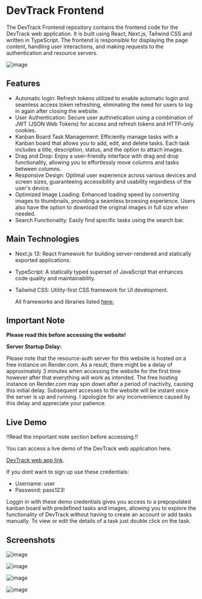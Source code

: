 # DevTrack Frontend
The DevTrack Frontend repository contains the frontend code for the DevTrack web application. It is built using React, Next.js, Tailwind CSS and written in TypeScript. 
The frontend is responsible for displaying the page content, handling user interactions, and making requests to the authentication and resource servers.

![image](https://github.com/PanosEko/devtrack-frontend/assets/93736094/3bfc6d6a-f8f0-42de-986f-da31e4fc5e15)


## Features
- Automatic login: Refresh tokens utilized to enable automatic login and seamless access token refreshing, eliminating the need for users to log in again after closing the website.
- User Authentication: Secure user authnetication using a combination of JWT (JSON Web Tokens) for access and refresh tokens and HTTP-only cookies.
- Kanban Board Task Management: Efficiently manage tasks with a Kanban board that allows you to add, edit, and delete tasks. Each task includes a title, description, status, and the option to attach images.
- Drag and Drop: Enjoy a user-friendly interface with drag and drop functionality, allowing you to effortlessly move columns and tasks between columns.
- Responsive Design: Optimal user experience across various devices and screen sizes, guaranteeing accessibility and usability regardless of the user's device.
- Optimized Image Loading: Enhanced loading speed by converting images to thumbnails, providing a seamless browsing experience. Users also have the option to download the original images in full size when needed.
- Search Functionality: Easily find specific tasks using the search bar.
## Main Technologies
- Next.js 13: React framework for building server-rendered and statically exported applications.
- TypeScript: A statically typed superset of JavaScript that enhances code quality and maintainability.
- Tailwind CSS: Utility-first CSS framework for UI development.

  All frameworks and libraries listed [here:](https://github.com/PanosEko/devtrack-frontend/blob/master/package.json)

## Important Note

**Please read this before accessing the website!**

**Server Startup Delay:** 

Please note that the resource-auth server for this website is hosted on a free instance on Render.com. As a result, there might be a delay of approximately 3 minutes when accessing the website for the first time however after that everything will work as intended. The free hosting instance on Render.com may spin down after a period of inactivity, causing this initial delay. Subsequent accesses to the website will be instant once the server is up and running. I apologize for any inconvenience caused by this delay and appreciate your patience. 

## Live Demo
‼️Read the important note section before accessing.‼️

You can access a live demo of the DevTrack web application here. 

[DevTrack web app link](https://devtrack.dedyn.io).


If you dont want to sign up use these credentials:
- Username: user
- Password: pass123!

Loggin in with these demo credentials gives you access to a prepopulated kanban board with predefined tasks and images, allowing you to explore the functionality of DevTrack without having to create an account or add tasks manually. To view or edit the details of a task just double click on the task.

## Screenshots

![image](https://github.com/PanosEko/devtrack-frontend/assets/93736094/50ccdb14-7ddc-4d08-8174-06f993845aa4)

![image](https://github.com/PanosEko/devtrack-frontend/assets/93736094/5c9378d5-98f6-472e-aed6-971a7fe6e855)

![image](https://github.com/PanosEko/devtrack-frontend/assets/93736094/3efc0575-c523-4c8f-86ac-3b2fdef54d88)

![image](https://github.com/PanosEko/devtrack-frontend/assets/93736094/45ee7627-9bee-46d7-9611-ee43a862f2bd)





